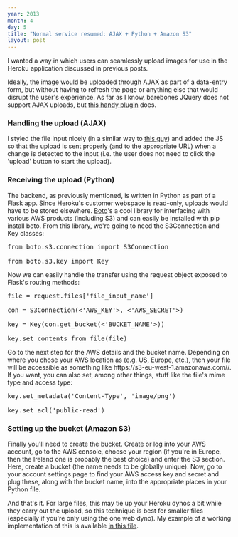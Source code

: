 ```yaml
---
year: 2013
month: 4
day: 5
title: "Normal service resumed: AJAX + Python + Amazon S3"
layout: post
---
```


<p>
I wanted a way in which users can seamlessly upload images for use in the Heroku application discussed in previous posts.</p>
<p>Ideally, the image would be uploaded through AJAX as part of a data-entry form, but without having to refresh the page or anything else that would disrupt the user's experience. As far as I know, barebones JQuery does not support AJAX uploads, but <a href="http://www.malsup.com/jquery/form/#file-upload" target="_blank">this handy plugin</a> does.</p>
<h3>Handling the upload (AJAX)</h3>
<p>I styled the file input nicely (in a similar way to <a href="http://ericbidelman.tumblr.com/post/14636214755/making-file-inputs-a-pleasure-to-look-at" target="_blank">this guy</a>) and added the JS so that the upload is sent properly (and to the appropriate URL) when a change is detected to the input (i.e. the user does not need to click the 'upload' button to start the upload).</p>
<h3>Receiving the upload (Python)</h3>
<p>The backend, as previously mentioned, is written in Python as part of a Flask app. Since Heroku's customer webspace is read-only, uploads would have to be stored elsewhere. <a href="http://boto.s3.amazonaws.com/index.html" target="_blank">Boto</a>'s a cool library for interfacing with various AWS products (including S3) and can easily be installed with <span class="code">pip install boto</span>. From this library, we're going to need the <span class="code">S3Connection</span> and <span class="code">Key</span> classes:</p>
<pre class="python">
from boto.s3.connection import S3Connection<br />
from boto.s3.key import Key
</pre>
<p>Now we can easily handle the transfer using the <span class="code">request</span> object exposed to Flask's routing methods:</p>
<pre class="python">
file = request.files['file_input_name']<br />
con = S3Connection(<'AWS_KEY'>, <'AWS_SECRET'>)<br />
key = Key(con.get_bucket(<'BUCKET_NAME'>))<br />
key.set_contents_from_file(file)
</pre>
<p>Go to the next step for the AWS details and the bucket name. Depending on where you chose your AWS location as (e.g. US, Europe, etc.), then your file will be accessible as something like <span class="code">https://s3-eu-west-1.amazonaws.com/<BUCKET_NAME>/<FILENAME></span>. If you want, you can also set, among other things, stuff like the file's mime type and access type:</p>
<pre class="python">
key.set_metadata('Content-Type', 'image/png')<br />
key.set_acl('public-read')</pre>
<h3>Setting up the bucket (Amazon S3)</h3>
<p>Finally you'll need to create the bucket. Create or log into your AWS account, go to the AWS console, choose your region (if you're in Europe, then the Ireland one is probably the best choice) and enter the S3 section. Here, create a bucket (the name needs to be globally unique). Now, go to your account settings page to find your AWS access key and secret and plug these, along with the bucket name, into the appropriate places in your Python file.</p>
<p>And that's it. For large files, this may tie up your Heroku dynos a bit while they carry out the upload, so this technique is best for smaller files (especially if you're only using the one web dyno). My example of a working implementation of this is available <a href="https://github.com/flyingsparx/niteowl-web/blob/master/api.py" target="_blank">in this file</a>.</p>
